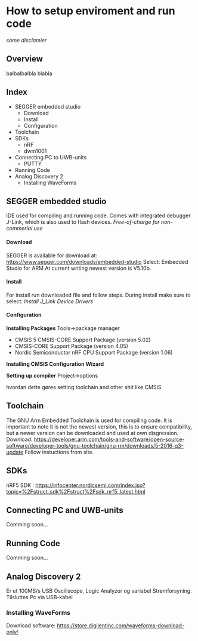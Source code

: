 # How to setup enviroment and run code

*some disclamier*

## Overview
balbalbalbla
blabla

## Index
* SEGGER embedded studio
  * Download
  * Install
  * Configuration
* Toolchain
* SDKs
  * nRF
  * dwm1001
* Connecting PC to UWB-units
  * PUTTY
* Running Code
* Analog Discovery 2
  * Installing WaveForms


## SEGGER embedded studio
IDE used for compiling and running code. Comes with integrated debugger J-Link, which is also used to flash devices.
*Free-of-charge for non-commerial use*

#### Download
SEGGER is available for download at: https://www.segger.com/downloads/embedded-studio
Select: Embedded Studio for ARM 
At current writing newest version is V5.10b.

#### Install
For install run downloaded file and follow steps.
During install make sure to select: *Install J_Link Device Drivers*



#### Configuration

**Installing Packages**
Tools->package manager
* CMSIS 5 CMSIS-CORE Support Package (version 5.02)
* CMSIS-CORE Support Package (version 4.05)
* Nordic Semiconductor nRF CPU Support Package (version 1.06)

**Installing CMSIS Configuration Wizard**

**Setting up compiler**
Project->options


hvordan dette gøres
setting toolchain and other shit like CMSIS



## Toolchain
The GNU Arm Embedded Toolchain is used for compiling code. 
It is important to note it is not the newest version, this is to ensure compatibility, but a newer version can be downloaded and used
at own disgression.
Download: https://developer.arm.com/tools-and-software/open-source-software/developer-tools/gnu-toolchain/gnu-rm/downloads/5-2016-q3-update
Follow instuctions from site.



## SDKs
nRF5 SDK : https://infocenter.nordicsemi.com/index.jsp?topic=%2Fstruct_sdk%2Fstruct%2Fsdk_nrf5_latest.html


## Connecting PC and UWB-units
Comming soon...


## Running Code
Comming soon...


## Analog Discovery 2
Er et 100MS/s USB Osciliscope, Logic Analyzer og variabel Strømforsyning. Tilsluttes Pc via USB-kabel

### Installing WaveForms
Download software: https://store.digilentinc.com/waveforms-download-only/

